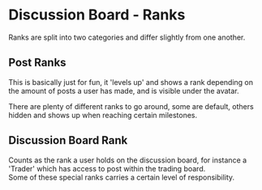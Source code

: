 # Discussion Board - Ranks
Ranks are split into two categories and differ slightly from one another.

## Post Ranks
This is basically just for fun, it 'levels up' and shows a rank depending on the amount of posts a user has made, and is visible under the avatar.

There are plenty of different ranks to go around, some are default, others hidden and shows up when reaching certain milestones.

## Discussion Board Rank
Counts as the rank a user holds on the discussion board, for instance a 'Trader' which has access to post within the trading board.  
Some of these special ranks carries a certain level of responsibility.
